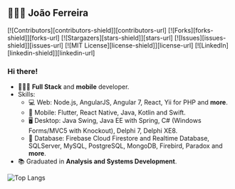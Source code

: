
## 👨🏽‍💻 João Ferreira

[![Contributors][contributors-shield]][contributors-url]
[![Forks][forks-shield]][forks-url]
[![Stargazers][stars-shield]][stars-url]
[![Issues][issues-shield]][issues-url]
[![MIT License][license-shield]][license-url]
[![LinkedIn][linkedin-shield]][linkedin-url]

### Hi there! 

- 👨🏽‍💻 **Full Stack** and **mobile** developer.
- Skills:
  - 💻 Web: Node.js, AngularJS, Angular 7, React, Yii for PHP and **more**.
  - 📱 Mobile: Flutter, React Native, Java, Kotlin and Swift.
  - 🖥️ Desktop: Java Swing, Java EE with Spring, C# (Windows Forms/MVC5 with Knockout), Delphi 7, Delphi XE8.
  - 💾 Database: Firebase Cloud Firestore and Realtime Database, SQLServer, MySQL, PostgreSQL, MongoDB, Firebird, Paradox and **more**.
- :books: Graduated in **Analysis and Systems Development**.

![Top Langs](https://github-readme-stats.vercel.app/api/top-langs/?username=joaosf&layout=compact&theme=dark)
